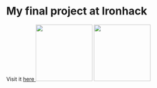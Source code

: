 # My final project at Ironhack

Visit it <a href="https://proyecto-final-front.herokuapp.com"> here </a> 
<img src="https://2.bp.blogspot.com/-GK0qpqNN1so/UYm_KzqlxjI/AAAAAAAAAyQ/bZ--pkLtWQQ/s1600/Sol+%C3%BAltimo.png" width="150px" height="150px"/> <img src="https://scontent.fbcn4-1.fna.fbcdn.net/v/t31.18172-8/22770480_1500509930034747_674184417194438190_o.png?_nc_cat=101&ccb=1-5&_nc_sid=174925&_nc_ohc=ALW3xgVjqH4AX_m2IT1&_nc_ht=scontent.fbcn4-1.fna&oh=32ab78826e18b97d16b0d9e0eb76f6ff&oe=61931C52" width="150px" height="150px"/>                                                                                                             

                                                                                                                                       
  
